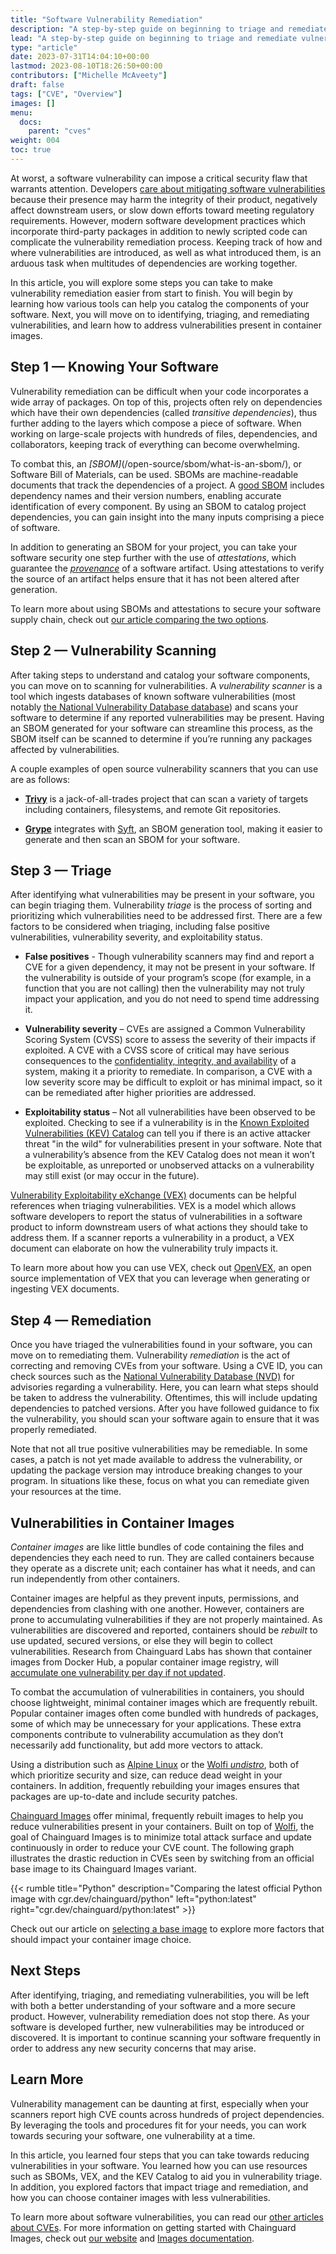```yaml
---
title: "Software Vulnerability Remediation"
description: "A step-by-step guide on beginning to triage and remediate vulnerabilities in your software"
lead: "A step-by-step guide on beginning to triage and remediate vulnerabilities in your software"
type: "article"
date: 2023-07-31T14:04:10+00:00
lastmod: 2023-08-10T18:26:50+00:00
contributors: ["Michelle McAveety"]
draft: false
tags: ["CVE", "Overview"]
images: []
menu:
  docs:
    parent: "cves"
weight: 004
toc: true
---
```


At worst, a software vulnerability can impose a critical security flaw that warrants attention. Developers [care about mitigating software vulnerabilities](/software-security/cves/cve-why-care/) because their presence may harm the integrity of their product, negatively affect downstream users, or slow down efforts toward meeting regulatory requirements. However, modern software development practices which incorporate third-party packages in addition to newly scripted code can complicate the vulnerability remediation process. Keeping track of how and where vulnerabilities are introduced, as well as what introduced them, is an arduous task when multitudes of dependencies are working together.

In this article, you will explore some steps you can take to make vulnerability remediation easier from start to finish. You will begin by learning how various tools can help you catalog the components of your software. Next, you will move on to identifying, triaging, and remediating vulnerabilities, and learn how to address vulnerabilities present in container images.


## Step 1 — Knowing Your Software

Vulnerability remediation can be difficult when your code incorporates a wide array of packages. On top of this, projects often rely on dependencies which have their own dependencies (called *transitive dependencies*), thus further adding to the layers which compose a piece of software. When working on large-scale projects with hundreds of files, dependencies, and collaborators, keeping track of everything can become overwhelming.

To combat this, an *[SBOM]*(/open-source/sbom/what-is-an-sbom/), or Software Bill of Materials, can be used. SBOMs are machine-readable documents that track the dependencies of a project. A [good SBOM](/open-source/sbom/what-makes-a-good-sbom/) includes dependency names and their version numbers, enabling accurate identification of every component. By using an SBOM to catalog project dependencies, you can gain insight into the many inputs comprising a piece of software.

In addition to generating an SBOM for your project, you can take your software security one step further with the use of *attestations*, which guarantee the [*provenance*](/software-security/glossary/#provenance) of a software artifact. Using attestations to verify the source of an artifact helps ensure that it has not been altered after generation.

To learn more about using SBOMs and attestations to secure your software supply chain, check out [our article comparing the two options](/open-source/sbom/sboms-and-attestations/).


## Step 2 — Vulnerability Scanning

After taking steps to understand and catalog your software components, you can move on to scanning for vulnerabilities. A *vulnerability scanner* is a tool which ingests databases of known software vulnerabilities (most notably [the National Vulnerability Database database](https://nvd.nist.gov/vuln)) and scans your software to determine if any reported vulnerabilities may be present. Having an SBOM generated for your software can streamline this process, as the SBOM itself can be scanned to determine if you’re running any packages affected by vulnerabilities. 

A couple examples of open source vulnerability scanners that you can use are as follows:

* [**Trivy**](https://github.com/aquasecurity/trivy) is a jack-of-all-trades project that can scan a variety of targets including containers, filesystems, and remote Git repositories.

* [**Grype**](https://github.com/anchore/grype) integrates with [Syft](https://github.com/anchore/syft), an SBOM generation tool, making it easier to generate and then scan an SBOM for your software.


## Step 3 — Triage

After identifying what vulnerabilities may be present in your software, you can begin triaging them. Vulnerability *triage* is the process of sorting and prioritizing which vulnerabilities need to be addressed first. There are a few factors to be considered when triaging, including false positive vulnerabilities, vulnerability severity, and exploitability status.

* **False positives** - Though vulnerability scanners may find and report a CVE for a given dependency, it may not be present in your software. If the vulnerability is outside of your program’s scope (for example, in a function that you are not calling) then the vulnerability may not truly impact your application, and you do not need to spend time addressing it.

* **Vulnerability severity** – CVEs are assigned a Common Vulnerability Scoring System (CVSS) score to assess the severity of their impacts if exploited. A CVE with a CVSS score of critical may have serious consequences to the [confidentiality, integrity, and availability](https://www.cisecurity.org/insights/spotlight/ei-isac-cybersecurity-spotlight-cia-triad) of a system, making it a priority to remediate. In comparison, a CVE with a low severity score may be difficult to exploit or has minimal impact, so it can be remediated after higher priorities are addressed.

* **Exploitability status** – Not all vulnerabilities have been observed to be exploited. Checking to see if a vulnerability is in the [Known Exploited Vulnerabilities (KEV) Catalog](https://www.cisa.gov/known-exploited-vulnerabilities-catalog) can tell you if there is an active attacker threat "in the wild" for vulnerabilities present in your software. Note that a vulnerability’s absence from the KEV Catalog does not mean it won’t be exploitable, as unreported or unobserved attacks on a vulnerability may still exist (or may occur in the future).

[Vulnerability Exploitability eXchange (VEX)](https://www.cisa.gov/sites/default/files/2023-01/VEX_Use_Cases_Aprill2022.pdf) documents can be helpful references when triaging vulnerabilities. VEX is a model which allows software developers to report the status of vulnerabilities in a software product to inform downstream users of what actions they should take to address them. If a scanner reports a vulnerability in a product, a VEX document can elaborate on how the vulnerability truly impacts it. 

To learn more about how you can use VEX, check out [OpenVEX](/open-source/sbom/what-is-openvex/), an open source implementation of VEX that you can leverage when generating or ingesting VEX documents.


## Step 4 — Remediation

Once you have triaged the vulnerabilities found in your software, you can move on to remediating them. Vulnerability *remediation* is the act of correcting and removing CVEs from your software. Using a CVE ID, you can check sources such as the [National Vulnerability Database (NVD)](https://nvd.nist.gov/) for advisories regarding a vulnerability. Here, you can learn what steps should be taken to address the vulnerability. Oftentimes, this will include updating dependencies to patched versions. After you have followed guidance to fix the vulnerability, you should scan your software again to ensure that it was properly remediated.

Note that not all true positive vulnerabilities may be remediable. In some cases, a patch is not yet made available to address the vulnerability, or updating the package version may introduce breaking changes to your program. In situations like these, focus on what you can remediate given your resources at the time.


## Vulnerabilities in Container Images

*Container images* are like little bundles of code containing the files and dependencies they each need to run. They are called containers because they operate as a discrete unit; each container has what it needs, and can run independently from other containers.

Container images are helpful as they prevent inputs, permissions, and dependencies from clashing with one another. However, containers are prone to accumulating vulnerabilities if they are not properly maintained. As vulnerabilities are discovered and reported, containers should be *rebuilt* to use updated, secured versions, or else they will begin to collect vulnerabilities. Research from Chainguard Labs has shown that container images from Docker Hub, a popular container image registry, will [accumulate one vulnerability per day if not updated](https://www.chainguard.dev/unchained/enforce-against-vulnerability-sprawl-with-up-to-date-images).

To combat the accumulation of vulnerabilities in containers, you should choose lightweight, minimal container images which are frequently rebuilt. Popular container images often come bundled with hundreds of packages, some of which may be unnecessary for your applications. These extra components contribute to vulnerability accumulation as they don’t necessarily add functionality, but add more vectors to attack.

Using a distribution such as [Alpine Linux](https://alpinelinux.org/about/) or the [Wolfi *undistro*](/open-source/wolfi/overview/), both of which prioritize security and size, can reduce dead weight in your containers. In addition, frequently rebuilding your images ensures that packages are up-to-date and include security patches.

[Chainguard Images](https://www.chainguard.dev/chainguard-images) offer minimal, frequently rebuilt images to help you reduce vulnerabilities present in your containers. Built on top of [Wolfi](/open-source/wolfi/overview/), the goal of Chainguard Images is to minimize total attack surface and update continuously in order to reduce your CVE count. The following graph illustrates the drastic reduction in CVEs seen by switching from an official base image to its Chainguard Images variant.

{{< rumble title="Python" description="Comparing the latest official Python image with cgr.dev/chainguard/python" left="python:latest" right="cgr.dev/chainguard/python:latest" >}}

Check out our article on [selecting a base image](/software-security/selecting-a-base-image/) to explore more factors that should impact your container image choice.


## Next Steps

After identifying, triaging, and remediating vulnerabilities, you will be left with both a better understanding of your software and a more secure product. However, vulnerability remediation does not stop there. As your software is developed further, new vulnerabilities may be introduced or discovered. It is important to continue scanning your software frequently in order to address any new security concerns that may arise.


## Learn More

Vulnerability management can be daunting at first, especially when your scanners report high CVE counts across hundreds of project dependencies. By leveraging the tools and procedures fit for your needs, you can work towards securing your software, one vulnerability at a time.

In this article, you learned four steps that you can take towards reducing vulnerabilities in your software. You learned how you can use resources such as SBOMs, VEX, and the KEV Catalog to aid you in vulnerability triage. In addition, you explored factors that impact triage and remediation, and how you can choose container images with less vulnerabilities. 

To learn more about software vulnerabilities, you can read our [other articles about CVEs](/software-security/cves/). For more information on getting started with Chainguard Images, check out [our website](https://www.chainguard.dev/chainguard-images) and [Images documentation](/chainguard/chainguard-images/).
